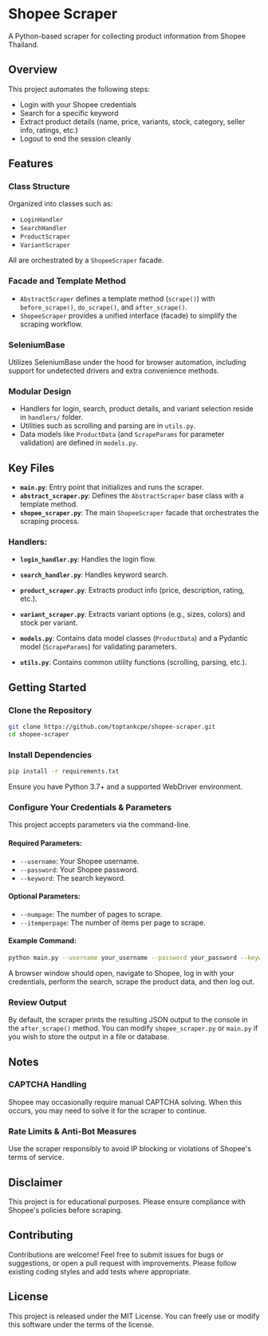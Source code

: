 # Shopee Scraper

A Python-based scraper for collecting product information from Shopee Thailand.

## Overview
This project automates the following steps:
- Login with your Shopee credentials
- Search for a specific keyword
- Extract product details (name, price, variants, stock, category, seller info, ratings, etc.)
- Logout to end the session cleanly

## Features
### Class Structure
Organized into classes such as:
- `LoginHandler`
- `SearchHandler`
- `ProductScraper`
- `VariantScraper`

All are orchestrated by a `ShopeeScraper` facade.

### Facade and Template Method 
- `AbstractScraper` defines a template method (`scrape()`) with `before_scrape()`, `do_scrape()`, and `after_scrape()`.
- `ShopeeScraper` provides a unified interface (facade) to simplify the scraping workflow.

### SeleniumBase
Utilizes SeleniumBase under the hood for browser automation, including support for undetected drivers and extra convenience methods.

### Modular Design
- Handlers for login, search, product details, and variant selection reside in `handlers/` folder.
- Utilities such as scrolling and parsing are in `utils.py`.
- Data models like `ProductData` (and `ScrapeParams` for parameter validation) are defined in `models.py`.

## Key Files
- **`main.py`**: Entry point that initializes and runs the scraper.
- **`abstract_scraper.py`**: Defines the `AbstractScraper` base class with a template method.
- **`shopee_scraper.py`**: The main `ShopeeScraper` facade that orchestrates the scraping process.

### Handlers:
- **`login_handler.py`**: Handles the login flow.
- **`search_handler.py`**: Handles keyword search.
- **`product_scraper.py`**: Extracts product info (price, description, rating, etc.).
- **`variant_scraper.py`**: Extracts variant options (e.g., sizes, colors) and stock per variant.

- **`models.py`**: Contains data model classes (`ProductData`) and a Pydantic model (`ScrapeParams`) for validating parameters.
- **`utils.py`**: Contains common utility functions (scrolling, parsing, etc.).

## Getting Started

### Clone the Repository
```sh
git clone https://github.com/toptankcpe/shopee-scraper.git
cd shopee-scraper
```

### Install Dependencies
```sh
pip install -r requirements.txt
```
Ensure you have Python 3.7+ and a supported WebDriver environment.

### Configure Your Credentials & Parameters
This project accepts parameters via the command-line.

#### Required Parameters:
- `--username`: Your Shopee username.
- `--password`: Your Shopee password.
- `--keyword`: The search keyword.

#### Optional Parameters:
- `--numpage`: The number of pages to scrape.
- `--itemperpage`: The number of items per page to scrape.

#### Example Command:
```sh
python main.py --username your_username --password your_password --keyword "iphone" --numpage 2 --itemperpage 5
```

A browser window should open, navigate to Shopee, log in with your credentials, perform the search, scrape the product data, and then log out.

### Review Output
By default, the scraper prints the resulting JSON output to the console in the `after_scrape()` method. You can modify `shopee_scraper.py` or `main.py` if you wish to store the output in a file or database.

## Notes
### CAPTCHA Handling
Shopee may occasionally require manual CAPTCHA solving. When this occurs, you may need to solve it for the scraper to continue.

### Rate Limits & Anti-Bot Measures
Use the scraper responsibly to avoid IP blocking or violations of Shopee's terms of service.

## Disclaimer
This project is for educational purposes. Please ensure compliance with Shopee's policies before scraping.

## Contributing
Contributions are welcome! Feel free to submit issues for bugs or suggestions, or open a pull request with improvements. Please follow existing coding styles and add tests where appropriate.

## License
This project is released under the MIT License. You can freely use or modify this software under the terms of the license.

